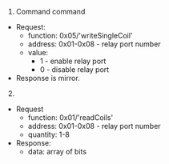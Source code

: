 1. Command command
- Request:
  - function: 0x05/'writeSingleCoil'
  - address: 0x01-0x08            - relay port number
  - value:
    - 1                           - enable relay port
    - 0                           - disable relay port
- Response is mirror.
2. 
- Request
  - function: 0x01/'readCoils'
  - address: 0x01-0x08            - relay port number
  - quantity: 1-8
- Response:
  - data: array of bits